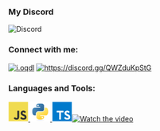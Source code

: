 
### My Discord
![Discord](https://discord.c99.nl/widget/theme-2/844418256583262218.png)

<h3 align="left">Connect with me:</h3>
<p align="left">
<a href="https://instagram.com/lzoommm" target="blank"><img align="center" src="https://raw.githubusercontent.com/rahuldkjain/github-profile-readme-generator/master/src/images/icons/Social/instagram.svg" alt="i.oqdl" height="30" width="40" /></a>
<a href="https://discord.gg/QWZduKpStG" target="blank"><img align="center" src="https://raw.githubusercontent.com/rahuldkjain/github-profile-readme-generator/master/src/images/icons/Social/discord.svg" alt="https://discord.gg/QWZduKpStG" height="30" width="40" /></a>
</p>

<h3 align="left">Languages and Tools:</h3>
<p align="left"> <a href="https://developer.mozilla.org/en-US/docs/Web/JavaScript" target="_blank" rel="noreferrer"> <img src="https://raw.githubusercontent.com/devicons/devicon/master/icons/javascript/javascript-original.svg" alt="javascript" width="40" height="40"/> </a> <a href="https://www.python.org" target="_blank" rel="noreferrer"> <img src="https://raw.githubusercontent.com/devicons/devicon/master/icons/python/python-original.svg" alt="python" width="40" height="40"/> </a> <a href="https://www.typescriptlang.org/" target="_blank" rel="noreferrer"> <img src="https://raw.githubusercontent.com/devicons/devicon/master/icons/typescript/typescript-original.svg" alt="typescript" width="40" he


![Watch the video](https://github.com/lzomm/lzomm/assets/100523022/1825e2da-3903-434e-92ac-14ea37eb440c)





